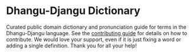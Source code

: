 
# Dhangu-Djangu Dictionary

Curated public domain dictionary and pronunciation guide for terms in the Dhangu-Djangu language. See the [contributing guide](https://github.com/drumworkteam/term/blob/make/.github/contributing.md) for details on how to contribute. We would love your support, even if it is just fixing a word or adding a single definition. Thank you for all your help!
